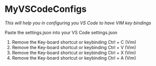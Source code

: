 # MyVSCodeConfigs

*This will help you in configuring you VS Code to have VIM key bindings* 

Paste the settings.json into your VS Code settings.json

1. Remove the Key-board shortcut or keybinding Ctrl + C (Vim)
2. Remove the Key-board shortcut or keybinding Ctrl + V (Vim)
3. Remove the Key-board shortcut or keybinding Ctrl + X (Vim)
4. Remove the Key-board shortcut or keybinding Ctrl + A (Vim)